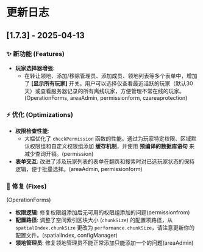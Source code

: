 # 更新日志

## [1.7.3] - 2025-04-13

### ✨ 新功能 (Features)

*   **玩家选择器增强**:
    *   在转让领地、添加/移除管理员、添加成员、领地列表等多个表单中，增加了 **[显示所有玩家]** 开关。用户可以选择仅查看最近活跃的玩家（默认30天）或查看服务器记录的所有离线玩家，方便管理不常在线的玩家。(OperationForms, areaAdmin, permissionform, czareaprotection)

### ⚡ 优化 (Optimizations)

*   **权限检查性能**:
    *   大幅优化了 `checkPermission` 函数的性能。通过为玩家特定权限、区域默认权限组和自定义权限组添加 **缓存机制**，并使用 **预编译的数据库语句** 来减少查询开销。(permission)
*   **表单交互**: 改进了涉及玩家列表的表单在翻页和搜索时对已选玩家状态的保持逻辑，便于批量选择。(areaAdmin, permissionform)

### 🐛 修复 (Fixes)
(OperationForms)
*   **权限逻辑**: 修复权限组添加后无可用的权限组添加的问题(permissionfrom)
*   **配置路径**: 调整了空间索引区块大小 (`chunkSize`) 的配置项路径，从 `spatialIndex.chunkSize` 更改为 `performance.chunkSize`，请注意更新你的配置文件。(spatialIndex, configManager)
*   **领地管理员**: 修复领地管理员不能正常添加只能添加一个的问题(areaAdmin)

